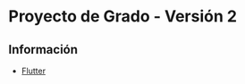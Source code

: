 # Proyecto de Grado - Versión 2

## Información

- [Flutter](https://docs.flutter.dev/get-started/codelab)

